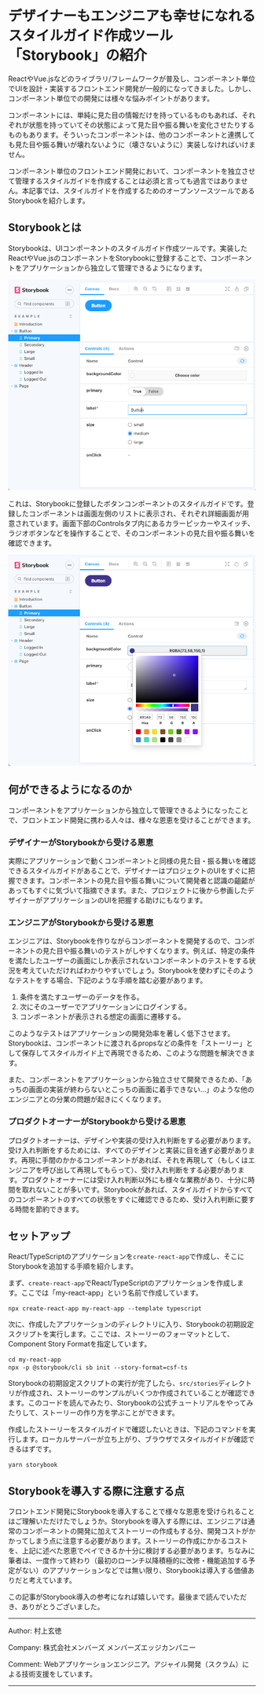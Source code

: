 # デザイナーもエンジニアも幸せになれるスタイルガイド作成ツール「Storybook」の紹介

ReactやVue.jsなどのライブラリ/フレームワークが普及し、コンポーネント単位でUIを設計・実装するフロントエンド開発が一般的になってきました。しかし、コンポーネント単位での開発には様々な悩みポイントがあります。

コンポーネントには、単純に見た目の情報だけを持っているものもあれば、それぞれが状態を持っていてその状態によって見た目や振る舞いを変化させたりするものもあります。そういったコンポーネントは、他のコンポーネントと連携しても見た目や振る舞いが壊れないように（壊さないように）実装しなければいけません。

コンポーネント単位のフロントエンド開発において、コンポーネントを独立させて管理するスタイルガイドを作成することは必須と言っても過言ではありません。本記事では、スタイルガイドを作成するためのオープンソースツールであるStorybookを紹介します。

## Storybookとは

Storybookは、UIコンポーネントのスタイルガイド作成ツールです。実装したReactやVue.jsのコンポーネントをStorybookに登録することで、コンポーネントをアプリケーションから独立して管理できるようになります。

![01](./01.png)

これは、Storybookに登録したボタンコンポーネントのスタイルガイドです。登録したコンポーネントは画面左側のリストに表示され、それぞれ詳細画面が用意されています。画面下部のControlsタブ内にあるカラーピッカーやスイッチ、ラジオボタンなどを操作することで、そのコンポーネントの見た目や振る舞いを確認できます。

![02](./02.png)

## 何ができるようになるのか

コンポーネントをアプリケーションから独立して管理できるようになったことで、フロントエンド開発に携わる人々は、様々な恩恵を受けることができます。

### デザイナーがStorybookから受ける恩恵

実際にアプリケーションで動くコンポーネントと同様の見た目・振る舞いを確認できるスタイルガイドがあることで、デザイナーはプロジェクトのUIをすぐに把握できます。コンポーネントの見た目や振る舞いについて開発者と認識の齟齬があってもすぐに気づいて指摘できます。また、プロジェクトに後から参画したデザイナーがアプリケーションのUIを把握する助けにもなります。

### エンジニアがStorybookから受ける恩恵

エンジニアは、Storybookを作りながらコンポーネントを開発するので、コンポーネントの見た目や振る舞いのテストがしやすくなります。例えば、特定の条件を満たしたユーザーの画面にしか表示されないコンポーネントのテストをする状況を考えていただければわかりやすいでしょう。Storybookを使わずにそのようなテストをする場合、下記のような手順を踏む必要があります。

1. 条件を満たすユーザーのデータを作る。
2. 次にそのユーザーでアプリケーションにログインする。
3. コンポーネントが表示される想定の画面に遷移する。

このようなテストはアプリケーションの開発効率を著しく低下させます。Storybookは、コンポーネントに渡されるpropsなどの条件を「ストーリー」として保存してスタイルガイド上で再現できるため、このような問題を解決できます。

また、コンポーネントをアプリケーションから独立させて開発できるため、「あっちの画面の実装が終わらないとこっちの画面に着手できない…」のような他のエンジニアとの分業の問題が起きにくくなります。

### プロダクトオーナーがStorybookから受ける恩恵

プロダクトオーナーは、デザインや実装の受け入れ判断をする必要があります。受け入れ判断をするためには、すべてのデザインと実装に目を通す必要があります。再現に手間のかかるコンポーネントがあれば、それを再現して（もしくはエンジニアを呼び出して再現してもらって）、受け入れ判断をする必要があります。プロダクトオーナーには受け入れ判断以外にも様々な業務があり、十分に時間を取れないことが多いです。Storybookがあれば、スタイルガイドからすべてのコンポーネントのすべての状態をすぐに確認できるため、受け入れ判断に要する時間を節約できます。

## セットアップ

React/TypeScriptのアプリケーションを`create-react-app`で作成し、そこにStorybookを追加する手順を紹介します。

まず、`create-react-app`でReact/TypeScriptのアプリケーションを作成します。ここでは「my-react-app」という名前で作成しています。

```shell
npx create-react-app my-react-app --template typescript
```

次に、作成したアプリケーションのディレクトリに入り、Storybookの初期設定スクリプトを実行します。ここでは、ストーリーのフォーマットとして、Component Story Formatを指定しています。

```shell
cd my-react-app
npx -p @storybook/cli sb init --story-format=csf-ts
```

Storybookの初期設定スクリプトの実行が完了したら、`src/stories`ディレクトリが作成され、ストーリーのサンプルがいくつか作成されていることが確認できます。このコードを読んでみたり、Storybookの公式チュートリアルをやってみたりして、ストーリーの作り方を学ぶことができます。

作成したストーリーをスタイルガイドで確認したいときは、下記のコマンドを実行します。ローカルサーバーが立ち上がり、ブラウザでスタイルガイドが確認できるはずです。

```shell
yarn storybook
```

## Storybookを導入する際に注意する点

フロントエンド開発にStorybookを導入することで様々な恩恵を受けられることはご理解いただけたでしょうか。Storybookを導入する際には、エンジニアは通常のコンポーネントの開発に加えてストーリーの作成もする分、開発コストがかかってしまう点に注意する必要があります。ストーリーの作成にかかるコストを、上記に述べた恩恵でペイできるか十分に検討する必要があります。ちなみに筆者は、一度作って終わり（最初のローンチ以降積極的に改修・機能追加する予定がない）のアプリケーションなどでは無い限り、Storybookは導入する価値ありだと考えています。

この記事がStorybook導入の参考になれば嬉しいです。最後まで読んでいただき、ありがとうございました。

---

Author: 村上玄徳

Company: 株式会社メンバーズ メンバーズエッジカンパニー

Comment: Webアプリケーションエンジニア。アジャイル開発（スクラム）による技術支援をしています。

---
